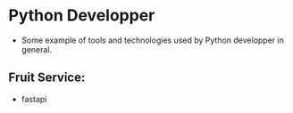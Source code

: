 # Python Developper

-   Some example of tools and technologies used by Python developper in general.

## Fruit Service:

-   fastapi
